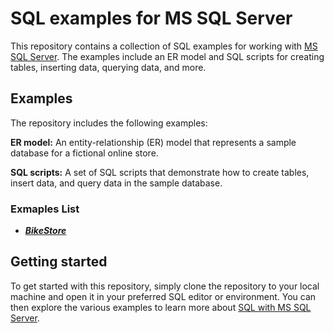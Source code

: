 # SQL examples for MS SQL Server

This repository contains a collection of SQL examples for working with [MS SQL Server](https://www.microsoft.com/en-us/sql-server/sql-server-downloads). The examples include an ER model and SQL scripts for creating tables, inserting data, querying data, and more.

## Examples

The repository includes the following examples:

**ER model:** An entity-relationship (ER) model that represents a sample database for a fictional online store.

**SQL scripts:** A set of SQL scripts that demonstrate how to create tables, insert data, and query data in the sample database.

### Exmaples List

- ***[BikeStore](./BikeStore_Example/)***

## Getting started

To get started with this repository, simply clone the repository to your local machine and open it in your preferred SQL editor or environment. You can then explore the various examples to learn more about [SQL with MS SQL Server](https://www.sqlservertutorial.net/).
